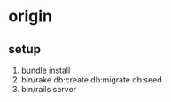 # origin

## setup

  1. bundle install
  2. bin/rake db:create db:migrate db:seed
  3. bin/rails server
